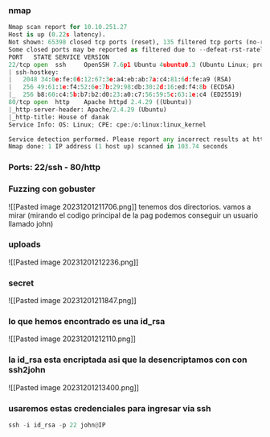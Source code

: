 ### nmap
```python
Nmap scan report for 10.10.251.27
Host is up (0.22s latency).
Not shown: 65398 closed tcp ports (reset), 135 filtered tcp ports (no-response)
Some closed ports may be reported as filtered due to --defeat-rst-ratelimit
PORT   STATE SERVICE VERSION
22/tcp open  ssh     OpenSSH 7.6p1 Ubuntu 4ubuntu0.3 (Ubuntu Linux; protocol 2.0)
| ssh-hostkey: 
|   2048 34:0e:fe:06:12:67:3e:a4:eb:ab:7a:c4:81:6d:fe:a9 (RSA)
|   256 49:61:1e:f4:52:6e:7b:29:98:db:30:2d:16:ed:f4:8b (ECDSA)
|_  256 b8:60:c4:5b:b7:b2:d0:23:a0:c7:56:59:5c:63:1e:c4 (ED25519)
80/tcp open  http    Apache httpd 2.4.29 ((Ubuntu))
|_http-server-header: Apache/2.4.29 (Ubuntu)
|_http-title: House of danak
Service Info: OS: Linux; CPE: cpe:/o:linux:linux_kernel

Service detection performed. Please report any incorrect results at https://nmap.org/submit/ .
Nmap done: 1 IP address (1 host up) scanned in 103.74 seconds
```

### Ports: 22/ssh - 80/http

### Fuzzing con gobuster
![[Pasted image 20231201211706.png]]
tenemos dos directorios. vamos a mirar (mirando el codigo principal de la pag podemos conseguir un usuario llamado john)

### uploads
![[Pasted image 20231201212236.png]]

### secret
![[Pasted image 20231201211847.png]]
###  lo que hemos encontrado es una id_rsa
![[Pasted image 20231201212110.png]]
### la id_rsa esta encriptada asi que la desencriptamos con con ssh2john
![[Pasted image 20231201213400.png]]

### usaremos estas credenciales para ingresar via ssh

```python
ssh -i id_rsa -p 22 john@IP
```
